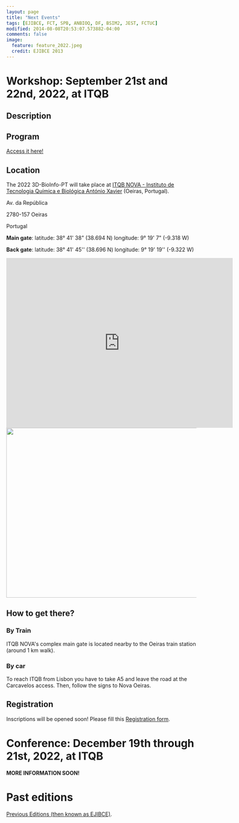 ```yaml
---
layout: page
title: "Next Events"
tags: [EJIBCE, FCT, SPB, ANBIOQ, DF, BSIM2, JEST, FCTUC]
modified: 2014-08-08T20:53:07.573882-04:00
comments: false
image:
  feature: feature_2022.jpeg
  credit: EJIBCE 2013
---
```


# Workshop: September 21st and 22nd, 2022, at ITQB

## Description

## Program
[Access it here!](/images/Program_workshop_2022.pdf)

## Location
The 2022 3D-BioInfo-PT will take place at [ITQB NOVA - Instituto de Tecnologia Química e Biológica António Xavier](https://www.itqb.unl.pt/) (Oeiras, Portugal).


Av. da República

2780-157 Oeiras

Portugal

<b>Main gate</b>:
latitude: 38° 41' 38" (38.694 N) 
longitude: 9° 19' 7" (-9.318 W) 

<b>Back gate</b>:
latitude: 38° 41' 45'' (38.696 N)
longitude: 9° 19' 19'' (-9.322 W)

<div class="splitscreen">
  <div class="left">
    <iframe src="https://maps.google.com/maps?q=ITQB%20NOVA&t=&z=13&ie=UTF8&iwloc=&output=embed" width="600" height="450" style="border:0;" allowfullscreen="" loading="lazy"></iframe>
  </div>

  <div class="right">
    <img src="https://www.itqb.unl.pt/contacts/mapa.jpg" width="600" height="450" style="border:0;">
  </div>
</div>


## How to get there?

### By Train
ITQB NOVA's complex main gate is located nearby to the Oeiras train station (around 1 km walk). 

### By car
To reach ITQB from Lisbon you have to take A5 and leave the road at the Carcavelos access. Then, follow the signs to Nova Oeiras.

## Registration 
Inscriptions will be opened soon! Please fill this <a href="https://docs.google.com/forms/d/e/1FAIpQLSeNnCrdssmhnatfJjnmoiWlbzXVZ8BursmvUvUOEMkTPN_c0A/viewform?usp=sf_link)" target="_blank">Registration form</a>. 

# Conference: December 19th through 21st, 2022, at ITQB

<b>MORE INFORMATION SOON!</b>

# Past editions

<a href="/edicoes_anteriores/">Previous Editions (then known as EJIBCE)</a>.


